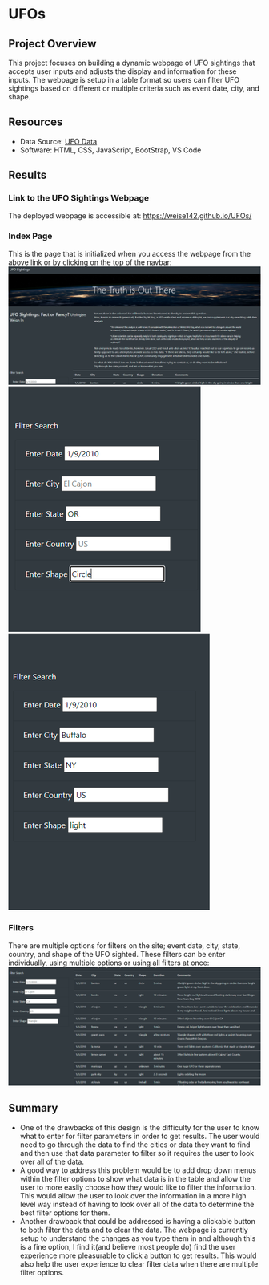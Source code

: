 # UFOs
## Project Overview
This project focuses on building a dynamic webpage of UFO sightings that accepts user inputs and adjusts the display and information for these inputs. The webpage is setup in a table format so users can filter UFO sightings based on different or multiple criteria such as event date, city, and shape.
## Resources
- Data Source: [UFO Data](https://github.com/weise142/UFOs/blob/main/static/js/data.js)
- Software: HTML, CSS, JavaScript, BootStrap, VS Code
## Results
### Link to the UFO Sightings Webpage
The deployed webpage is accessible at: https://weise142.github.io/UFOs/
### Index Page
This is the page that is initialized when you access the webpage from the above link or by clicking on the top of the navbar:
![This is an image](https://github.com/weise142/UFOs/blob/main/Top%20of%20site.PNG)
![This is an image](https://github.com/weise142/UFOs/blob/main/Filtes%20x3.PNG)
![This is an image](https://github.com/weise142/UFOs/blob/main/Filters%20x5.PNG)
### Filters
There are multiple options for filters on the site; event date, city, state, country, and shape of the UFO sighted. These filters can be enter individually, using multiple options or using all filters at once:
![This is an image](https://github.com/weise142/UFOs/blob/main/filters%20and%20some%20results.PNG)
## Summary
- One of the drawbacks of this design is the difficulty for the user to know what to enter for filter parameters in order to get results. The user would need to go through the data to find the cities or data they want to find and then use that data parameter to filter so it requires the user to look over all of the data.
- A good way to address this problem would be to add drop down menus within the filter options to show what data is in the table and allow the user to more easliy choose how they would like to filter the information. This would allow the user to look over the information in a more high level way instead of having to look over all of the data to determine the best filter options for them.
- Another drawback that could be addressed is having a clickable button to both filter the data and to clear the data. The webpage is currently setup to understand the changes as you type them in and although this is a fine option, I find it(and believe most people do) find the user experience more pleasurable to click a button to get results. This would also help the user experience to clear filter data when there are multiple filter options.
